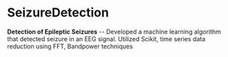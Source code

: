 # SeizureDetection
**Detection of Epileptic Seizures**
-- Developed a machine learning algorithm that detected seizure in an EEG signal. Utilized Scikit, time series data reduction using FFT, Bandpower techniques
